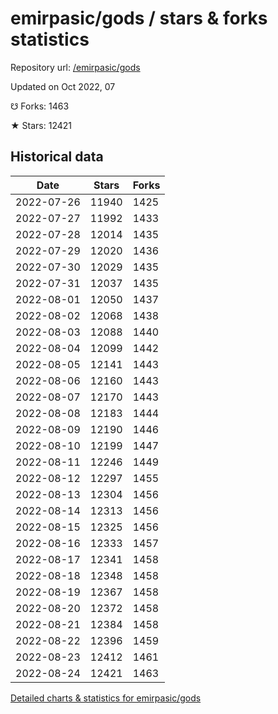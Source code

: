# emirpasic/gods / stars & forks statistics

Repository url: [/emirpasic/gods](https://github.com/emirpasic/gods)

Updated on Oct 2022, 07

☋ Forks: 1463

★ Stars: 12421

## Historical data
| Date | Stars | Forks |
|------|-------|-------|
| 2022-07-26 | 11940 | 1425 | 
| 2022-07-27 | 11992 | 1433 | 
| 2022-07-28 | 12014 | 1435 | 
| 2022-07-29 | 12020 | 1436 | 
| 2022-07-30 | 12029 | 1435 | 
| 2022-07-31 | 12037 | 1435 | 
| 2022-08-01 | 12050 | 1437 | 
| 2022-08-02 | 12068 | 1438 | 
| 2022-08-03 | 12088 | 1440 | 
| 2022-08-04 | 12099 | 1442 | 
| 2022-08-05 | 12141 | 1443 | 
| 2022-08-06 | 12160 | 1443 | 
| 2022-08-07 | 12170 | 1443 | 
| 2022-08-08 | 12183 | 1444 | 
| 2022-08-09 | 12190 | 1446 | 
| 2022-08-10 | 12199 | 1447 | 
| 2022-08-11 | 12246 | 1449 | 
| 2022-08-12 | 12297 | 1455 | 
| 2022-08-13 | 12304 | 1456 | 
| 2022-08-14 | 12313 | 1456 | 
| 2022-08-15 | 12325 | 1456 | 
| 2022-08-16 | 12333 | 1457 | 
| 2022-08-17 | 12341 | 1458 | 
| 2022-08-18 | 12348 | 1458 | 
| 2022-08-19 | 12367 | 1458 | 
| 2022-08-20 | 12372 | 1458 | 
| 2022-08-21 | 12384 | 1458 | 
| 2022-08-22 | 12396 | 1459 | 
| 2022-08-23 | 12412 | 1461 | 
| 2022-08-24 | 12421 | 1463 | 


[Detailed charts & statistics for emirpasic/gods](https://reviewgithub.com/rep/emirpasic/gods)
